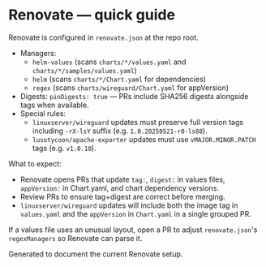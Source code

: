 
# Renovate — quick guide

Renovate is configured in `renovate.json` at the repo root.

- Managers: 
  - `helm-values` (scans `charts/*/values.yaml` and `charts/*/samples/values.yaml`)
  - `helm` (scans `charts/*/Chart.yaml` for dependencies)
  - `regex` (scans `charts/wireguard/Chart.yaml` for appVersion)
- Digests: `pinDigests: true` — PRs include SHA256 digests alongside tags when available.
- Special rules: 
  - `linuxserver/wireguard` updates must preserve full version tags including `-rX-lsY` suffix (e.g. `1.0.20250521-r0-ls88`).
  - `lusotycoon/apache-exporter` updates must use `vMAJOR.MINOR.PATCH` tags (e.g. `v1.0.10`).

What to expect:
- Renovate opens PRs that update `tag:`, `digest:` in values files, `appVersion:` in Chart.yaml, and chart dependency versions.
- Review PRs to ensure tag+digest are correct before merging.
- `linuxserver/wireguard` updates will include both the image tag in `values.yaml` and the `appVersion` in `Chart.yaml` in a single grouped PR.

If a values file uses an unusual layout, open a PR to adjust `renovate.json`'s `regexManagers` so Renovate can parse it.

Generated to document the current Renovate setup.

